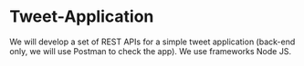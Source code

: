 # Tweet-Application
We will develop a set of REST APIs for a simple tweet application (back-end only, we will use Postman to check the app). We use frameworks Node JS.


